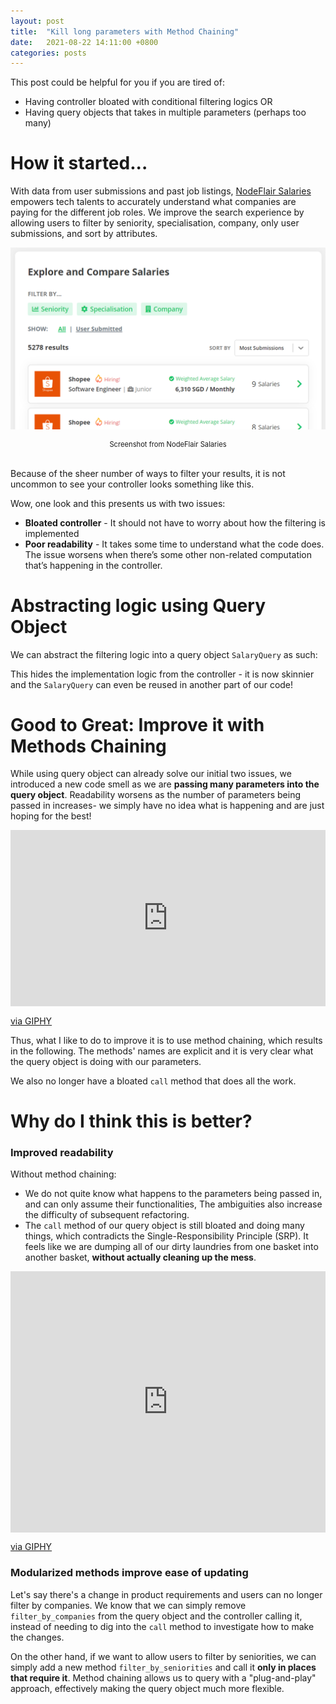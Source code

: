 ```yaml
---
layout: post
title:  "Kill long parameters with Method Chaining"
date:   2021-08-22 14:11:00 +0800
categories: posts
---
```


[nodeflair-salaries]:             https://www.nodeflair.com/salaries
[nf_salaries_explore_filters]:  /assets/nf_salaries_explore_filters.png

This post could be helpful for you if you are tired of:
- Having controller bloated with conditional filtering logics OR
- Having query objects that takes in multiple parameters (perhaps too many)

# <b>How it started...</b>

With data from user submissions and past job listings, [NodeFlair Salaries][nodeflair-salaries] empowers tech talents to accurately understand what companies are paying for the different job roles. We improve the search experience by allowing users to filter by seniority, specialisation, company, only user submissions, and sort by attributes.

![NodeFlair Salaries - Explore - Filters][nf_salaries_explore_filters]
<div align="center">
  <div style="font-size: 80%; width: 80%">
    Screenshot from NodeFlair Salaries
  </div>
</div>
<br>

Because of the sheer number of ways to filter your results, it is not uncommon to see your controller looks something like this.

<script src="https://gist.github.com/adriangohjw/23ee6839536d3a837d2517140c34543d.js?file=before.rb"></script>

Wow, one look and this presents us with two issues:
- <b>Bloated controller</b> - It should not have to worry about how the filtering is implemented
- <b>Poor readability</b> - It takes some time to understand what the code does. The issue worsens when there’s some other non-related computation that’s happening in the controller.

# <b>Abstracting logic using Query Object</b>

We can abstract the filtering logic into a query object `SalaryQuery` as such:

<script src="https://gist.github.com/adriangohjw/23ee6839536d3a837d2517140c34543d.js?file=1_query_object.rb"></script>

This hides the implementation logic from the controller - it is now skinnier and the `SalaryQuery` can even be reused in another part of our code!

<script src="https://gist.github.com/adriangohjw/23ee6839536d3a837d2517140c34543d.js?file=1_query_object_in_controller.rb"></script>

# <b>Good to Great: Improve it with Methods Chaining</b>

While using query object can already solve our initial two issues, we introduced a new code smell as we are <b>passing many parameters into the query object</b>. Readability worsens as the number of parameters being passed in increases- we simply have no idea what is happening and are just hoping for the best!

<div style="width:100%;height:0;padding-bottom:56%;position:relative;"><iframe src="https://giphy.com/embed/TvXwdYI205i4E" width="100%" height="100%" style="position:absolute" frameBorder="0" class="giphy-embed" allowFullScreen></iframe></div><p><a href="https://giphy.com/gifs/power-puff-girls-TvXwdYI205i4E">via GIPHY</a></p>

Thus, what I like to do to improve it is to use method chaining, which results in the following. The methods' names are explicit and it is very clear what the query object is doing with our parameters.

<script src="https://gist.github.com/adriangohjw/23ee6839536d3a837d2517140c34543d.js?file=2_query_object_with_method_chaining_in_controller.rb"></script>

We also no longer have a bloated `call` method that does all the work.

<script src="https://gist.github.com/adriangohjw/23ee6839536d3a837d2517140c34543d.js?file=2_query_object_with_method_chaining.rb"></script>

# <b>Why do I think this is better?</b>

### Improved readability

Without method chaining: 
- We do not quite know what happens to the parameters being passed in, and can only assume their functionalities, The ambiguities also increase the difficulty of subsequent refactoring.
- The `call` method of our query object is still bloated and doing many things, which contradicts the Single-Responsibility Principle (SRP). It feels like we are dumping all of our dirty laundries from one basket into another basket, <b>without actually cleaning up the mess</b>.

<div style="width:100%;height:0;padding-bottom:83%;position:relative;"><iframe src="https://giphy.com/embed/nBjOqZ6h0ili0" width="100%" height="100%" style="position:absolute" frameBorder="0" class="giphy-embed" allowFullScreen></iframe></div><p><a href="https://giphy.com/gifs/mess-nBjOqZ6h0ili0">via GIPHY</a></p>

### Modularized methods improve ease of updating

Let's say there's a change in product requirements and users can no longer filter by companies. We know that we can simply remove `filter_by_companies` from the query object and the controller calling it, instead of needing to dig into the `call` method to investigate how to make the changes.

On the other hand, if we want to allow users to filter by seniorities, we can simply add a new method `filter_by_seniorities` and call it <b>only in places that require it</b>. Method chaining allows us to query with a "plug-and-play" approach, effectively making the query object much more flexible.
